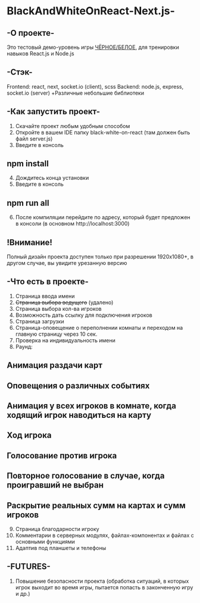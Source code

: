 ﻿# BlackAndWhiteOnReact-Next.js-
 
## -О проекте-
 Это тестовый демо-уровень игры [ЧЁРНОЕ/БЕЛОЕ](https://www.youtube.com/watch?v=cBpenCBMMjA&t=1621s), для тренировки навыков React.js и Node.js
 
 ## -Стэк-
 Frontend: react, next, socket.io (client), scss
 Backend: node.js, express, socket.io (server)
 +Различные небольшие библиотеки
 
## -Как запустить проект-
1) Скачайте проект любым удобным способом
2) Откройте в вашем IDE папку black-white-on-react (там должен быть файл server.js)
3) Введите в консоль
## npm install
4) Дождитесь конца установки
5) Введите в консоль 
## npm run all
6) После компиляции перейдите по адресу, который будет предложен в консоли (в основном http://localhost:3000)

## !Внимание!
Полный дизайн проекта доступен только при разрешении 1920x1080+, в другом случае, вы увидите урезанную версию

## -Что есть в проекте-
1) Страница ввода имени
2) ~~Страница выбора ведущего~~ (удалено)
3) Страница выбора кол-ва игроков
4) Возможность дать ссылку для подключения игроков
5) Страница загрузки
6) Страница-оповещение о переполнении комнаты и переходом на главную страницу через 10 сек.
7) Проверка на индивидуальность имени
8) Раунд:
## Анимация раздачи карт
## Оповещения о различных событиях
## Анимация у всех игроков в комнате, когда ходящий игрок наводиться на карту
## Ход игрока
## Голосование против игрока
## Повторное голосование в случае, когда проигравший не выбран
## Раскрытие реальных сумм на картах и сумм игроков
9) Страница благодарности игроку
10) Комментарии в серверных модулях, файлах-компонентах и файлах с основными функциями 
11) Адаптив под планшеты и телефоны

 ## -FUTURES-
1) Повышение безопасности проекта (обработка ситуаций, в которых игрок выходит во время игры, пытается попасть в законченную игру и др.)
